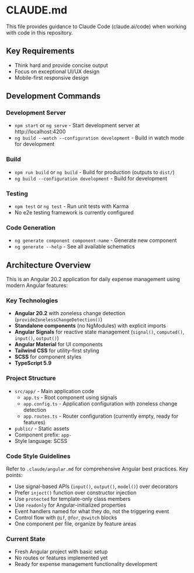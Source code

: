 # CLAUDE.md

This file provides guidance to Claude Code (claude.ai/code) when working with code in this repository.

## Key Requirements
- Think hard and provide concise output
- Focus on exceptional UI/UX design
- Mobile-first responsive design

## Development Commands

### Development Server
- `npm start` or `ng serve` - Start development server at http://localhost:4200
- `ng build --watch --configuration development` - Build in watch mode for development

### Build
- `npm run build` or `ng build` - Build for production (outputs to `dist/`)
- `ng build --configuration development` - Build for development

### Testing
- `npm test` or `ng test` - Run unit tests with Karma
- No e2e testing framework is currently configured

### Code Generation
- `ng generate component component-name` - Generate new component
- `ng generate --help` - See all available schematics

## Architecture Overview

This is an Angular 20.2 application for daily expense management using modern Angular features:

### Key Technologies
- **Angular 20.2** with zoneless change detection (`provideZonelessChangeDetection()`)
- **Standalone components** (no NgModules) with explicit imports
- **Angular Signals** for reactive state management (`signal()`, `computed()`, `input()`, `output()`)
- **Angular Material** for UI components
- **Tailwind CSS** for utility-first styling
- **SCSS** for component styles
- **TypeScript 5.9**

### Project Structure
- `src/app/` - Main application code
  - `app.ts` - Root component using signals
  - `app.config.ts` - Application configuration with zoneless change detection
  - `app.routes.ts` - Router configuration (currently empty, ready for features)
- `public/` - Static assets
- Component prefix: `app-`
- Style language: SCSS

### Code Style Guidelines
Refer to `.claude/angular.md` for comprehensive Angular best practices. Key points:
- Use signal-based APIs (`input()`, `output()`, `model()`) over decorators
- Prefer `inject()` function over constructor injection
- Use `protected` for template-only class members
- Use `readonly` for Angular-initialized properties
- Event handlers named for what they do, not the triggering event
- Control flow with `@if`, `@for`, `@switch` blocks
- One component per file, organize by feature areas

### Current State
- Fresh Angular project with basic setup
- No routes or features implemented yet
- Ready for expense management functionality development